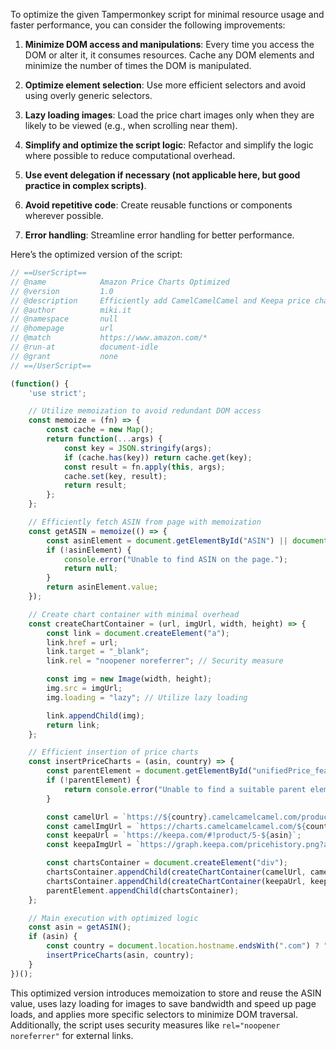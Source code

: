 To optimize the given Tampermonkey script for minimal resource usage and faster performance, you can consider the following improvements:

1. **Minimize DOM access and manipulations**: Every time you access the DOM or alter it, it consumes resources. Cache any DOM elements and minimize the number of times the DOM is manipulated.

2. **Optimize element selection**: Use more efficient selectors and avoid using overly generic selectors.

3. **Lazy loading images**: Load the price chart images only when they are likely to be viewed (e.g., when scrolling near them).

4. **Simplify and optimize the script logic**: Refactor and simplify the logic where possible to reduce computational overhead.

5. **Use event delegation if necessary (not applicable here, but good practice in complex scripts)**.

6. **Avoid repetitive code**: Create reusable functions or components wherever possible.

7. **Error handling**: Streamline error handling for better performance.

Here’s the optimized version of the script:

```javascript
// ==UserScript==
// @name            Amazon Price Charts Optimized
// @version         1.0
// @description     Efficiently add CamelCamelCamel and Keepa price charts to Amazon product pages.
// @author          miki.it
// @namespace       null
// @homepage        url
// @match           https://www.amazon.com/*
// @run-at          document-idle
// @grant           none
// ==/UserScript==

(function() {
    'use strict';

    // Utilize memoization to avoid redundant DOM access
    const memoize = (fn) => {
        const cache = new Map();
        return function(...args) {
            const key = JSON.stringify(args);
            if (cache.has(key)) return cache.get(key);
            const result = fn.apply(this, args);
            cache.set(key, result);
            return result;
        };
    };

    // Efficiently fetch ASIN from page with memoization
    const getASIN = memoize(() => {
        const asinElement = document.getElementById("ASIN") || document.querySelector('input[name="ASIN"]');
        if (!asinElement) {
            console.error("Unable to find ASIN on the page.");
            return null;
        }
        return asinElement.value;
    });

    // Create chart container with minimal overhead
    const createChartContainer = (url, imgUrl, width, height) => {
        const link = document.createElement("a");
        link.href = url;
        link.target = "_blank";
        link.rel = "noopener noreferrer"; // Security measure

        const img = new Image(width, height);
        img.src = imgUrl;
        img.loading = "lazy"; // Utilize lazy loading

        link.appendChild(img);
        return link;
    };

    // Efficient insertion of price charts
    const insertPriceCharts = (asin, country) => {
        const parentElement = document.getElementById("unifiedPrice_feature_div") || document.querySelector("#MediaMatrix");
        if (!parentElement) {
            return console.error("Unable to find a suitable parent element for inserting the price charts.");
        }

        const camelUrl = `https://${country}.camelcamelcamel.com/product/${asin}`;
        const camelImgUrl = `https://charts.camelcamelcamel.com/${country}/${asin}/amazon-new-used.png?force=1&zero=0&w=500&h=320&desired=false&legend=1&ilt=1&tp=all&fo=0`;
        const keepaUrl = `https://keepa.com/#!product/5-${asin}`;
        const keepaImgUrl = `https://graph.keepa.com/pricehistory.png?asin=${asin}&domain=${country}`;

        const chartsContainer = document.createElement("div");
        chartsContainer.appendChild(createChartContainer(camelUrl, camelImgUrl, 500, 320));
        chartsContainer.appendChild(createChartContainer(keepaUrl, keepaImgUrl, 500, 200));
        parentElement.appendChild(chartsContainer);
    };

    // Main execution with optimized logic
    const asin = getASIN();
    if (asin) {
        const country = document.location.hostname.endsWith(".com") ? "us" : "de";
        insertPriceCharts(asin, country);
    }
})();
```

This optimized version introduces memoization to store and reuse the ASIN value, uses lazy loading for images to save bandwidth and speed up page loads, and applies more specific selectors to minimize DOM traversal. Additionally, the script uses security measures like `rel="noopener noreferrer"` for external links.
